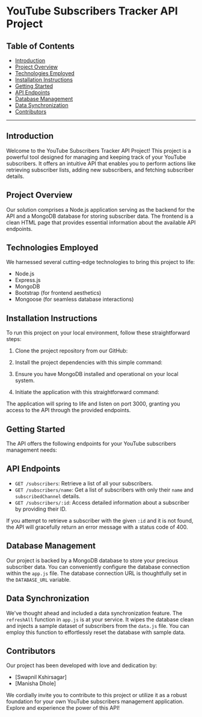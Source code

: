 # YouTube Subscribers Tracker API Project

## Table of Contents
- [Introduction](#introduction)
- [Project Overview](#project-overview)
- [Technologies Employed](#technologies-employed)
- [Installation Instructions](#installation-instructions)
- [Getting Started](#getting-started)
- [API Endpoints](#api-endpoints)
- [Database Management](#database-management)
- [Data Synchronization](#data-synchronization)
- [Contributors](#contributors)

---

## Introduction
Welcome to the YouTube Subscribers Tracker API Project! This project is a powerful tool designed for managing and keeping track of your YouTube subscribers. It offers an intuitive API that enables you to perform actions like retrieving subscriber lists, adding new subscribers, and fetching subscriber details.

## Project Overview
Our solution comprises a Node.js application serving as the backend for the API and a MongoDB database for storing subscriber data. The frontend is a clean HTML page that provides essential information about the available API endpoints.

## Technologies Employed
We harnessed several cutting-edge technologies to bring this project to life:

- Node.js
- Express.js
- MongoDB
- Bootstrap (for frontend aesthetics)
- Mongoose (for seamless database interactions)

## Installation Instructions
To run this project on your local environment, follow these straightforward steps:

1. Clone the project repository from our GitHub:

2. Install the project dependencies with this simple command:

3. Ensure you have MongoDB installed and operational on your local system.

4. Initiate the application with this straightforward command:

The application will spring to life and listen on port 3000, granting you access to the API through the provided endpoints.

## Getting Started
The API offers the following endpoints for your YouTube subscribers management needs:

## API Endpoints
- `GET /subscribers`: Retrieve a list of all your subscribers.
- `GET /subscribers/name`: Get a list of subscribers with only their `name` and `subscribedChannel` details.
- `GET /subscribers/:id`: Access detailed information about a subscriber by providing their ID.

If you attempt to retrieve a subscriber with the given `:id` and it is not found, the API will gracefully return an error message with a status code of 400.

## Database Management
Our project is backed by a MongoDB database to store your precious subscriber data. You can conveniently configure the database connection within the `app.js` file. The database connection URL is thoughtfully set in the `DATABASE_URL` variable.

## Data Synchronization
We've thought ahead and included a data synchronization feature. The `refreshAll` function in `app.js` is at your service. It wipes the database clean and injects a sample dataset of subscribers from the `data.js` file. You can employ this function to effortlessly reset the database with sample data.

## Contributors
Our project has been developed with love and dedication by:

- [Swapnil Kshirsagar]
- [Manisha Dhole]

We cordially invite you to contribute to this project or utilize it as a robust foundation for your own YouTube subscribers management application. Explore and experience the power of this API!
